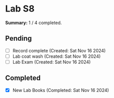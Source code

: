 # Lab S8

**Summary:** 1 / 4 completed.

## Pending
- [ ] Record complete  (Created: Sat Nov 16 2024)
- [ ] Lab coat wash (Created: Sat Nov 16 2024)
- [ ] Lab Exam (Created: Sat Nov 16 2024)

## Completed 
- [x] New Lab Books (Completed: Sat Nov 16 2024)
